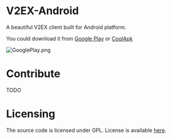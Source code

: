 # V2EX-Android
A beautiful V2EX client built for Android platform.

You could download it from [Google Play](https://play.google.com/store/apps/details?id=me.ghui.v2er) or [CoolApk](https://www.coolapk.com/apk/155428)

![GooglePlay.png](https://s2.loli.net/2021/12/09/zHc68PgFmvMNOZh.png)

# Contribute
TODO

# Licensing
The source code is licensed under GPL. License is available [here](./LICENSE).